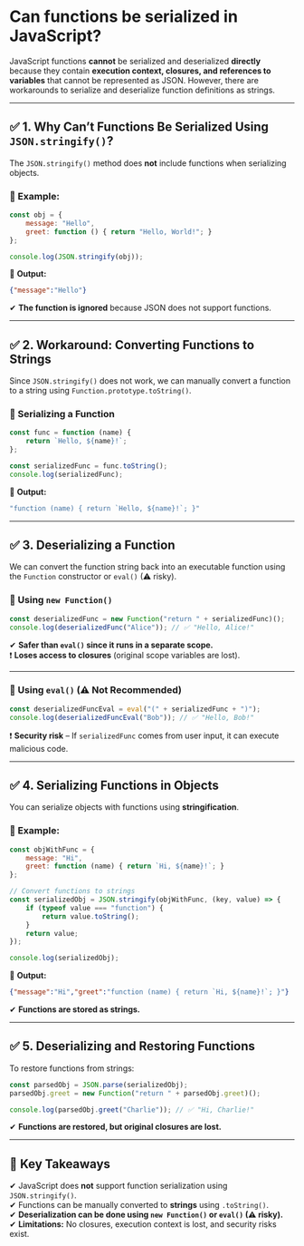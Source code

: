 # Can functions be serialized in JavaScript?

JavaScript functions **cannot** be serialized and deserialized **directly** because they contain **execution context, closures, and references to variables** that cannot be represented as JSON. However, there are workarounds to serialize and deserialize function definitions as strings.

---

## **✅ 1. Why Can’t Functions Be Serialized Using `JSON.stringify()`?**  

The `JSON.stringify()` method does **not** include functions when serializing objects.

### **🔹 Example:**
```javascript
const obj = {
    message: "Hello",
    greet: function () { return "Hello, World!"; }
};

console.log(JSON.stringify(obj));
```
📌 **Output:**  
```json
{"message":"Hello"}
```
✔ **The function is ignored** because JSON does not support functions.

---

## **✅ 2. Workaround: Converting Functions to Strings**
Since `JSON.stringify()` does not work, we can manually convert a function to a string using `Function.prototype.toString()`.

### **🔹 Serializing a Function**
```javascript
const func = function (name) {
    return `Hello, ${name}!`;
};

const serializedFunc = func.toString();
console.log(serializedFunc);
```
📌 **Output:**  
```javascript
"function (name) { return `Hello, ${name}!`; }"
```

---

## **✅ 3. Deserializing a Function**
We can convert the function string back into an executable function using the `Function` constructor or `eval()` (⚠ risky).

### **🔹 Using `new Function()`**
```javascript
const deserializedFunc = new Function("return " + serializedFunc)();
console.log(deserializedFunc("Alice")); // ✅ "Hello, Alice!"
```
✔ **Safer than `eval()` since it runs in a separate scope.**  
❗ **Loses access to closures** (original scope variables are lost).  

---

### **🔹 Using `eval()` (⚠ Not Recommended)**
```javascript
const deserializedFuncEval = eval("(" + serializedFunc + ")");
console.log(deserializedFuncEval("Bob")); // ✅ "Hello, Bob!"
```
❗ **Security risk** – If `serializedFunc` comes from user input, it can execute malicious code.

---

## **✅ 4. Serializing Functions in Objects**
You can serialize objects with functions using **stringification**.

### **🔹 Example:**
```javascript
const objWithFunc = {
    message: "Hi",
    greet: function (name) { return `Hi, ${name}!`; }
};

// Convert functions to strings
const serializedObj = JSON.stringify(objWithFunc, (key, value) => {
    if (typeof value === "function") {
        return value.toString();
    }
    return value;
});

console.log(serializedObj);
```
📌 **Output:**  
```json
{"message":"Hi","greet":"function (name) { return `Hi, ${name}!`; }"}
```

✔ **Functions are stored as strings.**

---

## **✅ 5. Deserializing and Restoring Functions**
To restore functions from strings:

```javascript
const parsedObj = JSON.parse(serializedObj);
parsedObj.greet = new Function("return " + parsedObj.greet)();

console.log(parsedObj.greet("Charlie")); // ✅ "Hi, Charlie!"
```
✔ **Functions are restored, but original closures are lost.**

---

## **🚀 Key Takeaways**
✔ JavaScript does **not** support function serialization using `JSON.stringify()`.  
✔ Functions can be manually converted to **strings** using `.toString()`.  
✔ **Deserialization can be done using `new Function()` or `eval()` (⚠ risky).**  
✔ **Limitations:** No closures, execution context is lost, and security risks exist.  

